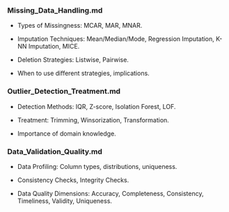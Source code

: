 ### Missing_Data_Handling.md

- Types of Missingness: MCAR, MAR, MNAR.

- Imputation Techniques: Mean/Median/Mode, Regression Imputation, K-NN Imputation, MICE.

- Deletion Strategies: Listwise, Pairwise.

- When to use different strategies, implications.

### Outlier_Detection_Treatment.md

- Detection Methods: IQR, Z-score, Isolation Forest, LOF.

- Treatment: Trimming, Winsorization, Transformation.

- Importance of domain knowledge.

### Data_Validation_Quality.md

- Data Profiling: Column types, distributions, uniqueness.

- Consistency Checks, Integrity Checks.

- Data Quality Dimensions: Accuracy, Completeness, Consistency, Timeliness, Validity, Uniqueness.